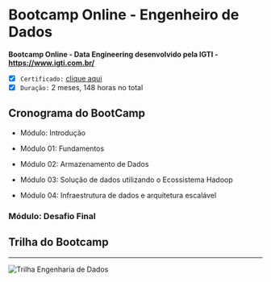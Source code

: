 # Bootcamp Online - Engenheiro de Dados
 **Bootcamp Online - Data Engineering desenvolvido pela IGTI - https://www.igti.com.br/**
 
 - [x] ``` Certificado: ``` [clique aqui](https://github.com/JorgeCandido/bootcamp-engenharia-de-dados/blob/main/certificado_jorge_candido_Bootcamp%20Engenharia%20de%20Dados.pdf)
 - [x] ``` Duração: ``` 2 meses, 148 horas no total
 
## Cronograma do BootCamp
* Módulo: Introdução

* Módulo 01: Fundamentos

* Módulo 02: Armazenamento de Dados

* Módulo 03: Solução de dados utilizando o Ecossistema Hadoop

* Módulo 04: Infraestrutura de dados e arquitetura escalável

### Módulo: Desafio Final

## Trilha do Bootcamp
***
![Trilha Engenharia de Dados](https://user-images.githubusercontent.com/19857903/114110446-e2658400-98ad-11eb-9e87-7c87570bef6d.png)
